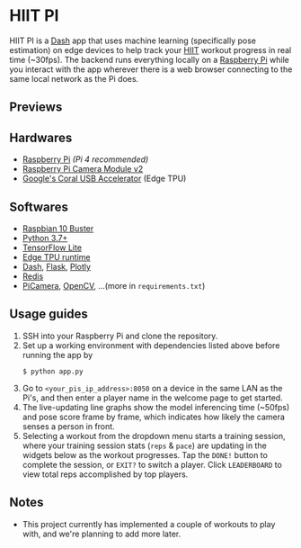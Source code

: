 # HIIT PI

HIIT PI is a [Dash](https://dash.plot.ly/) app that uses machine learning (specifically pose estimation) on edge devices to help track your [HIIT](https://en.wikipedia.org/wiki/High-intensity_interval_training) workout progress in real time (~30fps). The backend runs everything locally on a [Raspberry Pi](https://www.raspberrypi.org/) while you interact with the app wherever there is a web browser connecting to the same local network as the Pi does.

## Previews

## Hardwares
* [Raspberry Pi](https://www.raspberrypi.org/products/raspberry-pi-4-model-b/) *(Pi 4 recommended)*
* [Raspberry Pi Camera Module v2](https://www.raspberrypi.org/products/camera-module-v2/)
* [Google's Coral USB Accelerator](https://coral.ai/products/accelerator/) (Edge TPU)

## Softwares
* [Raspbian 10 Buster](https://www.raspberrypi.org/downloads/raspbian/)
* [Python 3.7+](https://www.python.org/)
* [TensorFlow Lite](https://www.tensorflow.org/lite/guide/python)
* [Edge TPU runtime](https://coral.ai/docs/accelerator/get-started/)
* [Dash](https://plotly.com/dash/), [Flask](https://flask.palletsprojects.com/), [Plotly](https://plot.ly/)
* [Redis](https://redis.io/topics/ARM)
* [PiCamera](https://picamera.readthedocs.io/), [OpenCV](https://opencv.org/), ...(more in `requirements.txt`)

## Usage guides
1. SSH into your Raspberry Pi and clone the repository.
2. Set up a working environment with dependencies listed above before running the app by
   ```
   $ python app.py
   ```
3. Go to `<your_pis_ip_address>:8050` on a device in the same LAN as the Pi's, and then enter a player name in the welcome page to get started.
4. The live-updating line graphs show the model inferencing time (~50fps) and pose score frame by frame, which indicates how likely the camera senses a person in front.
5. Selecting a workout from the dropdown menu starts a training session, where your training session stats (`reps` & `pace`) are updating in the widgets below as the workout progresses. Tap the `DONE!` button to complete the session, or `EXIT?` to switch a player. Click `LEADERBOARD` to view total reps accomplished by top players.

## Notes
* This project currently has implemented a couple of workouts to play with, and we're planning to add more later.
